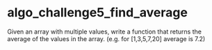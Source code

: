 # algo_challenge5_find_average
Given an array with multiple values, write a function that returns the average of the values in the array. (e.g. for [1,3,5,7,20] average is 7.2)
